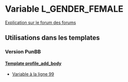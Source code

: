 # Variable L_GENDER_FEMALE
[Explication sur le forum des forums](http://forum.forumactif.com/t294113-listing-des-variables#L_GENDER_FEMALE)

## Utilisations dans les templates

### Version PunBB

#### [Template profile_add_body](punbb/profile_add_body.md)
* [Variable à la ligne 99](../punbb/profile_add_body.tpl#L99)
